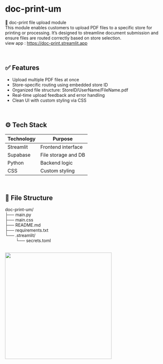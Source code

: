 # doc-print-um

📄 doc-print file upload module <br>
This module enables customers to upload PDF files to a specific store for printing or processing. It’s designed to streamline document submission and ensure files are routed correctly based on store selection. <br>
view app : https://doc-print.streamlit.app

<br>

## ✅ Features
- Upload multiple PDF files at once
- Store-specific routing using embedded store ID
- Organized file structure: StoreID/UserName/FileName.pdf
- Real-time upload feedback and error handling
- Clean UI with custom styling via CSS

<br>

## ⚙️ Tech Stack
| Technology  | Purpose                |
|-------------|------------------------|
| Streamlit   | Frontend interface     |
| Supabase    | File storage and DB    |
| Python      | Backend logic          |
| CSS         | Custom styling         |


<br>

## 📁 File Structure 
doc-print-um/ <br>
├── main.py   <br>
├── main.css  <br>
├── README.md <br>
├── requirements.txt  <br>
└── .streamlit/       <br>
&nbsp;&nbsp;&nbsp;&nbsp;&nbsp;&nbsp;&nbsp;&nbsp;    └── secrets.toml  <br>



<br>
<img src="https://i.ibb.co/1YG3gfxX/Screenshot-20250712-104827-Chrome.jpg" width="350">
<br>
